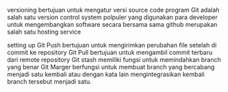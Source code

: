 versioning bertujuan untuk mengatur versi source code program
Git adalah salah satu version control  system polpuler yang digunakan para developer untuk mengembangkan software secara bersama sama
github  merupakan salah satu hosting service

setting up
Git Push bertujuan untuk mengirimkan perubahan file setelah di commit ke repository
Git Pull bertujuan untuk mengambil commit terbaru dari remote repository
Git stash memiliki fungsi untuk memindahkan branch yang benar
Git Marger berfungsi  untuk membuat branch yang bercabang menjadi satu kembali atau dengan kata lain mengintegrasikan kembali branch tersebut menjadi satu.
